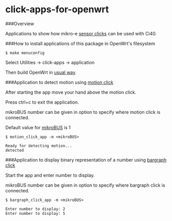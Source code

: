 # click-apps-for-openwrt

###Overview

Applications to show how mikro-e [sensor clicks](http://www.mikroe.com/add-on-boards/sensors/) can be used with Ci40.

###How to install applications of this package in OpenWrt's filesystem

    $ make menuconfig

Select Utilities -> click-apps -> application

Then build OpenWrt in [usual way](https://github.com/CreatorDev/openwrt/).

###Application to detect motion using [motion click](http://www.mikroe.com/click/motion/)

After starting the app move your hand above the motion click.

Press ctrl+c to exit the application.

mikroBUS number can be given in option to specify where motion click is connected.

Default value for [mikroBUS](http://www.mikroe.com/mikrobus/) is 1

    $ motion_click_app -m <mikroBUS>

    Ready for detecting motion...
    detected

###Application to display binary representation of a number using [bargraph click](http://www.mikroe.com/click/bargraph/)

Start the app and enter number to display.

mikroBUS number can be given in option to specify where bargraph click is connected.

    $ bargraph_click_app -m <mikroBUS>

    Enter number to display: 2
	Enter number to display: 5
